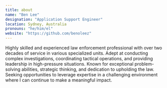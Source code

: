 ```yaml
---
title: about
name: "Ben Lee"
designation: "Application Support Engineer"
location: Sydney, Australia
pronouns: "he/him/el"
website: "https://github.com/benoleez"
---
```


Highly skilled and experienced law enforcement professional with over two decades of service in various specialized units. Adept at conducting complex investigations, coordinating tactical operations, and providing leadership in high-pressure situations. Known for exceptional problem-solving abilities, strategic thinking, and dedication to upholding the law. Seeking opportunities to leverage expertise in a challenging environment where I can continue to make a meaningful impact.
